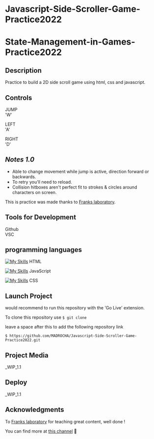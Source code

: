 # Javascript-Side-Scroller-Game-Practice2022

# State-Management-in-Games-Practice2022


## Description

Practice to build a 2D side scroll game using html, css and javascript.

## Controls

JUMP  
'W' 

LEFT  
'A' 

RIGHT       
'D' 

## _Notes 1.0_
 - Able to change movement while jump is active, direction forward or backwards.
 - To retry you'll need to reload.
 - Collision hitboxes aren't perfect fit to strokes & circles around characters on screen.

This is practice was made thanks to [Franks laboratory](https://twitter.com/code_laboratory).

## Tools for Development

Github  
VSC

## programming languages 

[![My Skills](https://skills.thijs.gg/icons?i=html)](https://skills.thijs.gg)
HTML 

[![My Skills](https://skills.thijs.gg/icons?i=js)](https://skills.thijs.gg)
 JavaScript 
 
 [![My Skills](https://skills.thijs.gg/icons?i=css)](https://skills.thijs.gg)
 CSS

 ## Launch Project
 
 would recommend to run this repository with the 'Go Live' extension.
 
 To clone this repository use 
`$ git clone`

leave a space after this to add the following repository link

`$ https://github.com/MADROCHA/Javascript-Side-Scroller-Game-Practice2022.git` 

 ## Project Media

_WIP_1.1


 ## Deploy

 _WIP_1.1

 ## Acknowledgments

 To [Franks laboratory](https://twitter.com/code_laboratory) for teaching great content, well done !

You can find more at [this channel](https://www.youtube.com/c/Frankslaboratory)  🦇
